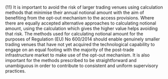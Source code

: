 (11) It is important to avoid the risk of larger trading venues using calculation methods that minimise their annual notional amount with the aim of benefiting from the opt-out mechanism to the access provisions. Where there are equally accepted alternative approaches to calculating notional amount, using the calculation which gives the higher value helps avoiding that risk. The methods used for calculating notional amount for the purposes of Regulation (EU) No 600/2014 should enable genuinely smaller trading venues that have not yet acquired the technological capability to engage on an equal footing with the majority of the post-trade infrastructure market to make use of the opt-out mechanism. It is also important for the methods prescribed to be straightforward and unambiguous in order to contribute to consistent and uniform supervisory practices.
